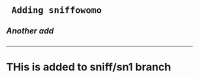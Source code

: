 <h1><code> Adding sniffowomo  </code></h1>
<h2><i> Another add</i><h2>

---- 

# THis is added to sniff/sn1 branch